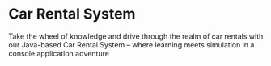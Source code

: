 # Car Rental System
Take the wheel of knowledge and drive through the realm of car rentals with our Java-based Car Rental System – where learning meets simulation in a console application adventure
